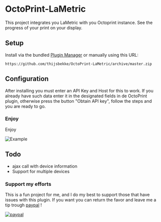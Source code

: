 # OctoPrint-LaMetric
This project integrates you LaMetric with you Octoprint instance. See the progress of your print on your display.


## Setup

Install via the bundled [Plugin Manager](https://docs.octoprint.org/en/master/bundledplugins/pluginmanager.html)
or manually using this URL:

    https://github.com/thijsbekke/OctoPrint-LaMetric/archive/master.zip

## Configuration

After installing you must enter an API Key and Host for this to work. If you already have such data enter it in the designated fields in de OctoPrint plugin, otherwise press the button "Obtain API key", follow the steps and you are ready to go.

### Enjoy

Enjoy

![Example](https://lametric.thedutchguys.com/img/lametric.gif)

## Todo

- ajax call with device information 
- Support for multiple devices


### Support my efforts

This is a fun project for me, and I do my best to support those that have issues with this plugin. If you want you can return the favor and leave me a tip trough [paypal](https://paypal.me/thijsbekke) ! 

[![paypal](https://www.paypalobjects.com/webstatic/mktg/logo/pp_cc_mark_37x23.jpg)](https://paypal.me/thijsbekke)
